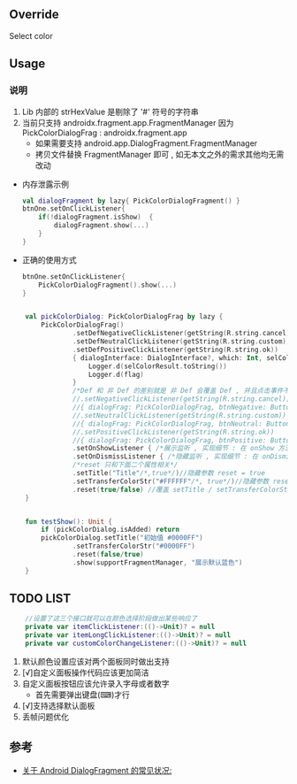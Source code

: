 ## Override

Select color

## Usage

### 说明
1. Lib 内部的 strHexValue 是剔除了 '#' 符号的字符串
2. 当前只支持 androidx.fragment.app.FragmentManager 因为  PickColorDialogFrag : androidx.fragment.app
   - 如果需要支持 android.app.DialogFragment.FragmentManager
   - 拷贝文件替换 FragmentManager 即可 , 如无本文之外的需求其他均无需改动 
- 内存泄露示例
    ```kotlin
    val dialogFragment by lazy{ PickColorDialogFragment() }
    btnOne.setOnClickListener{
        if(!dialogFragment.isShow)  {
            dialogFragment.show(...)
        }
    }
    ```
- 正确的使用方式
    ```kotlin
    btnOne.setOnClickListener{
        PickColorDialogFragment().show(...)
    }
    ```


```kotlin

    val pickColorDialog: PickColorDialogFrag by lazy {
        PickColorDialogFrag()
                .setDefNegativeClickListener(getString(R.string.cancel), null)
                .setDefNeutralClickListener(getString(R.string.custom), null)
                .setDefPositiveClickListener(getString(R.string.ok))
                { dialogInterface: DialogInterface?, which: Int, selColorResult: PickColorResult?, flag: Any? ->
                    Logger.d(selColorResult.toString())
                    Logger.d(flag)
                }
                /*Def 和 非 Def 的差别就是 非 Def 会覆盖 Def , 并且点击事件不会导致 dialog dismiss*/
                //.setNegativeClickListener(getString(R.string.cancel))
                //{ dialogFrag: PickColorDialogFrag, btnNegative: Button, flag: Any? -> /*TODO LOGIC*/}
                //.setNeutralClickListener(getString(R.string.custom))
                //{ dialogFrag: PickColorDialogFrag, btnNeutral: Button, flag: Any? -> /*TODO LOGIC*/}
                //.setPositiveClickListener(getString(R.string.ok))
                //{ dialogFrag: PickColorDialogFrag, btnPositive: Button, flag: Any? -> /*TODO LOGIC*/}
                .setOnShowListener { /*展示监听 , 实现细节 : 在 onShow 方法中调用本回调*/ }
                .setOnDismissListener { /*隐藏监听 , 实现细节 : 在 onDismiss 方法中调用本回调*/ }
                /*reset 只和下面二个属性相关*/
                .setTitle("Title"/*,true*/)//隐藏参数 reset = true
                .setTransferColorStr("#FFFFFF"/*, true*/)//隐藏参数 reset = true
                .reset(true/false) //覆盖 setTitle / setTransferColorStr 中的隐藏参数
    }


    fun testShow(): Unit {
        if (pickColorDialog.isAdded) return
        pickColorDialog.setTitle("初始值 #0000FF")
                .setTransferColorStr("#0000FF")
                .reset(false/true)
                .show(supportFragmentManager, "展示默认蓝色")
    }
```

## TODO LIST

```kotlin
    //设置了这三个接口就可以在颜色选择阶段做出某些响应了
    private var itemClickListener:(()->Unit)? = null
    private var itemLongClickListener:(()->Unit)? = null
    private var customColorChangeListener:(()->Unit)? = null
```


1. 默认颜色设置应该对两个面板同时做出支持
2. [√]自定义面板操作代码应该更加简洁
3. 自定义面板按钮应该允许录入字母或者数字
    - 首先需要弹出键盘(⌨)️才行
4. [√]支持选择默认面板
5. 丢帧问题优化



## 参考
- [关于 Android DialogFragment 的常见状况: ](https://www.cnblogs.com/guanxinjing/p/12044196.html)